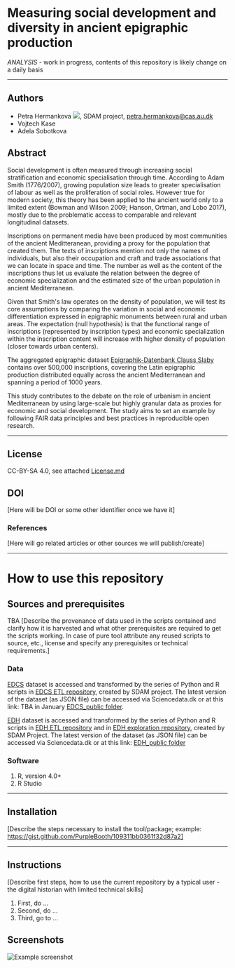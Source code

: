 # Measuring social development and diversity in ancient epigraphic production
*ANALYSIS* - work in progress, contents of this repository is likely change on a daily basis

---
## Authors
* Petra Hermankova [![](https://orcid.org/sites/default/files/images/orcid_16x16.png)](https://orcid.org/0000-0002-6349-0540), SDAM project, petra.hermankova@cas.au.dk
* Vojtech Kase
* Adela Sobotkova

## Abstract
Social development is often measured through increasing social stratification and economic specialisation through time. According to Adam Smith (1776/2007), growing population size leads to greater specialisation of labour as well as the proliferation of social roles. However true for modern society, this theory has been applied to the ancient world only to a limited extent (Bowman and Wilson 2009; Hanson, Ortman, and Lobo 2017), mostly due to the problematic access to comparable and relevant longitudinal datasets.

Inscriptions on permanent media have been produced by most communities of the ancient Meditteranean, providing a proxy for the population that created them. The texts of inscriptions mention not only the names of individuals, but also their occupation and craft and trade associations that we can locate in space and time. The number as well as the content of the inscriptions thus let us evaluate the relation between the degree of economic specialization and the estimated size of the urban population in ancient Mediterranean. 

Given that Smith's law operates on the density of population, we will test its core assumptions by comparing the variation in social and economic differentiation expressed in epigraphic monuments between rural and urban areas. The expectation (null hypothesis) is that the functional range of inscriptions (represented by inscription types) and economic specialization within the inscription content will increase with higher density of population (closer towards urban centers). 

The aggregated epigraphic dataset [Epigraphik-Datenbank Clauss Slaby](http://www.manfredclauss.de/) contains over 500,000 inscriptions, covering the Latin epigraphic production distributed equally across the ancient Mediterranean and spanning a period of 1000 years.  

This study contributes to the debate on the role of urbanism in ancient Mediterranean by using large-scale but highly granular data as proxies for economic and social development. The study aims to set an example by following FAIR data principles and best practices in reproducible open research.

---

## License
CC-BY-SA 4.0, see attached [License.md](https://github.com/sdam-au/EDCS_ETL/blob/master/LICENSE.md)

## DOI
[Here will be DOI or some other identifier once we have it]

### References
[Here will go related articles or other sources we will publish/create]

---
# How to use this repository

## Sources and prerequisites
TBA
[Describe the provenance of data used in the scripts contained and clarify how it is harvested and what other prerequisites are required to get the scripts working. In case of pure tool attribute any reused scripts to source, etc., license and specify any prerequisites or technical requirements.]

### Data
[EDCS](http://www.manfredclauss.de/) dataset is accessed and transformed by the series of Python and R scripts in [EDCS ETL repository](https://github.com/sdam-au/EDCS_ETL), created by SDAM project. The latest version of the dataset (as JSON file) can be accessed via Sciencedata.dk or at this link: TBA in January [EDCS_public folder](https://sciencedata.dk/shared/1f5f56d09903fe259c0906add8b3a55e). 

[EDH]() dataset is accessed and transformed by the series of Python and R scripts in [EDH ETL repository](https://github.com/sdam-au/EDH_ETL) and in [EDH exploration repository](https://github.com/sdam-au/EDH_exploration), created by SDAM Project. The latest version of the dataset (as JSON file) can be accessed via Sciencedata.dk or at this link: [EDH_public folder](https://sciencedata.dk/shared/b6b6afdb969d378b70929e86e58ad975)

### Software
1. R, version 4.0+
1. R Studio

---
## Installation
[Describe the steps necessary to install the tool/package; example: https://gist.github.com/PurpleBooth/109311bb0361f32d87a2]

---
## Instructions 
[Describe first steps, how to use the current repository by a typical user - the digital historian with limited technical skills]
1. First, do ...
1. Second, do ...
1. Third, go to ...


## Screenshots
![Example screenshot](./img/screenshot.png)




